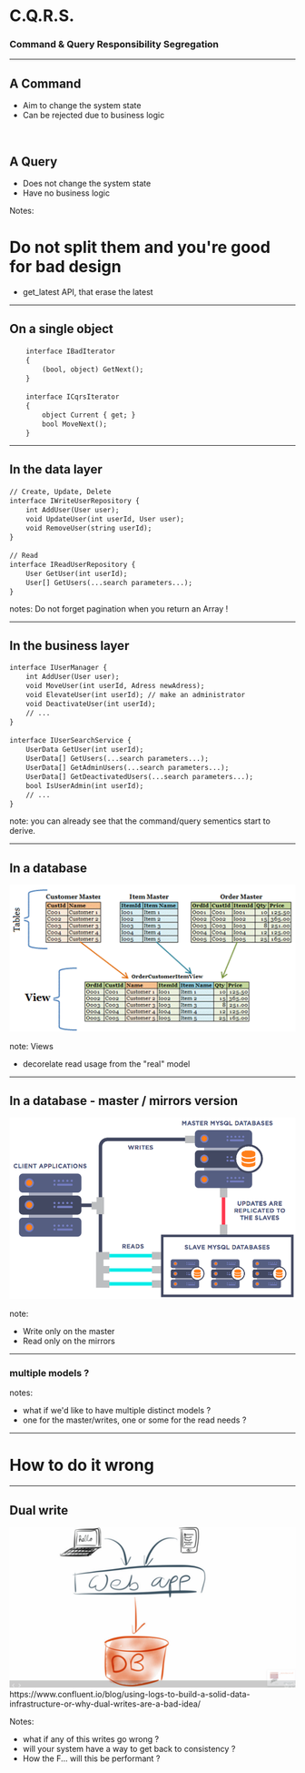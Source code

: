 # C.Q.R.S.
### Command & Query Responsibility Segregation

-----
## A Command
- Aim to change the system state
- Can be rejected due to business logic

</br>

## A Query
- Does not change the system state
- Have no business logic

Notes:
# Do not split them and you're good for bad design
 * get_latest API, that erase the latest 

---
## On a single object
```
    interface IBadIterator
    {
        (bool, object) GetNext();
    }

    interface ICqrsIterator
    {
        object Current { get; }
        bool MoveNext();
    }
```

---
## In the data layer
```
// Create, Update, Delete
interface IWriteUserRepository {
    int AddUser(User user);
    void UpdateUser(int userId, User user);
    void RemoveUser(string userId);
}

// Read
interface IReadUserRepository {
    User GetUser(int userId);
    User[] GetUsers(...search parameters...);
}
```

notes:
Do not forget pagination when you return an Array !

---
## In the business layer
```
interface IUserManager {
    int AddUser(User user);
    void MoveUser(int userId, Adress newAdress);
    void ElevateUser(int userId); // make an administrator
    void DeactivateUser(int userId);
    // ...
}

interface IUserSearchService {
    UserData GetUser(int userId);
    UserData[] GetUsers(...search parameters...);
    UserData[] GetAdminUsers(...search parameters...);
    UserData[] GetDeactivatedUsers(...search parameters...);
    bool IsUserAdmin(int userId);
    // ...
}
```

note: 
you can already see that the command/query sementics start to derive.

---
## In a database

<img src="../_assets/views.gif"/>

note:
Views
- decorelate read usage from the "real" model

---
## In a database - master / mirrors version

<img src="../_assets/7090390-screen-shot-2017-11-01-at-121854-pm.png" width="600em"/>

note:
- Write only on the master
- Read only on the mirrors

---
### multiple models ?

notes:
- what if we'd like to have multiple distinct models ? 
- one for the master/writes, one or some for the read needs ?

-----
# How to do it wrong

---
## Dual write

<img src="../_assets/dual_writes.gif" width="700em"/>

<div class="footer">
https://www.confluent.io/blog/using-logs-to-build-a-solid-data-infrastructure-or-why-dual-writes-are-a-bad-idea/
</div>

Notes:
- what if any of this writes go wrong ?
- will your system have a way to get back to consistency ?
- How the F... will this be performant ?
